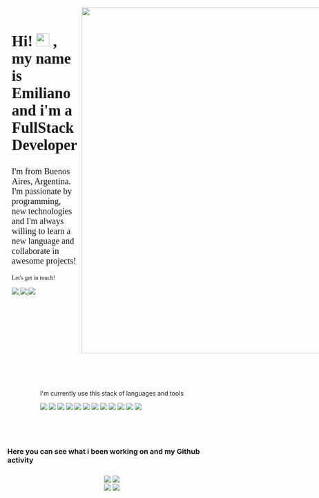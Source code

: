 <style>
    @import url('https://fonts.googleapis.com/css2?family=Raleway:wght@400;500;600;700&display=swap');
    
    .main_container{
      display: flex;
      flex-direction: column;
      padding: 10px;
    }
    .container{
      display: flex;
      font-family: 'Raleway';
      margin: 10px auto;
    }
    .container_left{
      padding: 10px;
    }
    .container_left_title{
      font-size: 35px;
    }
    .container_left_subtitle{
      font-size: 20px;
    }
    .container_stats{
      margin: 10px auto;
    }
    .container_stack{
      margin: 50px auto;
      padding: 10px;
    }
</style>

<div class='main_container'>

<div align="center" class='container'>

  <div align="left" class='container_left'>
      <h2 class='container_left_title'>Hi! <img src="https://raw.githubusercontent.com/MartinHeinz/MartinHeinz/master/wave.gif" width="30px"> , my name is Emiliano and i'm a FullStack Developer</h2>
      <p class='container_left_subtitle'>I'm from Buenos Aires, Argentina. I'm passionate by programming, new technologies and I'm always willing to learn a new language and collaborate in awesome projects!</p>
      <div>
        <p>Let's get in touch!</p>
        <a href='pintos.emiliano@gmail.com'>
        <img src="https://img.shields.io/badge/gmail-%23E4405F.svg?&style=for-the-badge&logo=gmail&logoColor=white">
        </a>
        <a href='https://www.linkedin.com/in/emiliano-agust%C3%ADn-pintos/' target='_blank'>
        <img src="https://img.shields.io/badge/linkedin-%230077B5.svg?&style=for-the-badge&logo=linkedin&logoColor=white">
        </a>
        <a href='https://twitter.com/emiliano_pintos' target='_blank'>
        <img src="https://img.shields.io/badge/twitter-%231DA1F2.svg?&style=for-the-badge&logo=twitter&logoColor=white">
        </a>
      </div>
  </div>

  <div align="right">
      <img src="https://i.imgur.com/8MupZHY.gif" width="800px" />
  </div>
</div>
<div class='container_stack'>
  <p>I'm currently use this stack of languages and tools</p>
  <img src="https://img.shields.io/badge/html5%20-%23E34F26.svg?&style=for-the-badge&logo=html5&logoColor=white">
  <img src="https://img.shields.io/badge/css3%20-%231572B6.svg?&style=for-the-badge&logo=css3&logoColor=white">
  <img src="https://img.shields.io/badge/javascript-%23F7DF1E.svg?&style=for-the-badge&logo=javascript&logoColor=black">
  <img src="https://img.shields.io/badge/react%20-%2300599C.svg?&style=for-the-badge&logo=react&logoColor=white">
  <img src="https://img.shields.io/badge/react%20router-CA4245?&style=for-the-badge&logo=reactrouter&logoColor=white&labelColor=CA4245">
  <img src="https://img.shields.io/badge/redux-764ABC?style=for-the-badge&logo=redux&logoColor=white">
  <img src="https://img.shields.io/badge/postgreSQL-4169E1?&style=for-the-badge&logo=postgresql&logoColor=white">
  <img src="https://img.shields.io/badge/node-339933?&style=for-the-badge&logo=node.js&logoColor=white"/>
  <img src="https://img.shields.io/badge/express-000000?&style=for-the-badge&logo=express&logoColor=white"/>
  <img src="https://img.shields.io/badge/git%20-%23F05033.svg?&style=for-the-badge&logo=git&logoColor=white"/>
  <img src="https://img.shields.io/badge/github%20-%23121011.svg?&style=for-the-badge&logo=github&logoColor=white"/>
  <img src="https://img.shields.io/badge/figma%20-%23F24E1E.svg?&style=for-the-badge&logo=figma&logoColor=white"/>
</div>

<h3 align='left'>Here you can see what i been working on and my Github activity</h3>
<div align="center" class='container_stats'>
  <div align="center">
    <img src="https://github-readme-stats.vercel.app/api?username=emilianoagustin&hide=stars&show_icons=true&theme=dracula&line_height=32">
    <img src="https://github-readme-stats.vercel.app/api/top-langs/?username=emilianoagustin&count_private=true&theme=dracula">
  </div>
  <img src="https://github-readme-stats.vercel.app/api/pin/?username=emilianoagustin&repo=Dogger-APP&theme=dracula">
  <img src="https://github-readme-stats.vercel.app/api/pin/?username=emilianoagustin&repo=breaking-bad-app&theme=dracula">

</div>
</div>